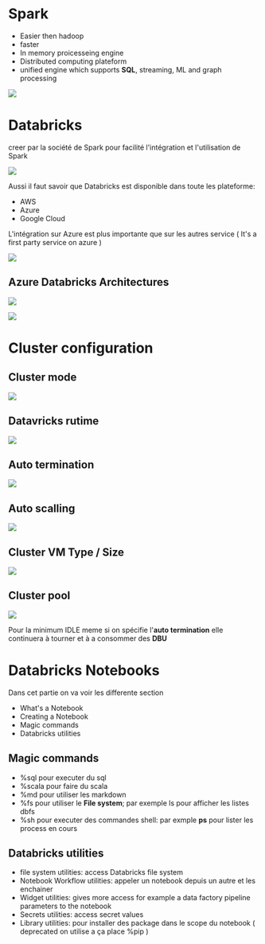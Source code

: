 # Spark

- Easier then hadoop
- faster
- In memory proicesseing engine
- Distributed computing plateform
- unified engine which supports **SQL**, streaming, ML and graph processing

![](2022-08-10-11-06-47.png)

# Databricks
creer par la société de Spark pour facilité l'intégration et l'utilisation de Spark

![](2022-08-10-11-14-16.png)

Aussi il faut savoir que Databricks est disponible dans toute les plateforme:
- AWS
- Azure
- Google Cloud

L'intégration sur Azure est plus importante que sur les autres service ( It's a first party service on azure )

![](2022-08-10-14-14-54.png)

## Azure Databricks Architectures

![](2022-08-11-14-02-30.png)

![](2022-08-11-14-30-33.png)

# Cluster configuration

## Cluster mode

![](2022-08-13-12-01-38.png)

## Datavricks rutime

![](2022-08-13-12-02-23.png)

## Auto termination 

![](2022-08-13-12-02-53.png)

## Auto scalling

![](2022-08-13-12-04-33.png)

## Cluster VM Type / Size

![](2022-08-13-12-03-55.png)

## Cluster pool

![](2022-08-13-12-31-30.png)

Pour la minimum IDLE meme si on spécifie l'**auto termination** elle continuera à tourner et à a consommer des **DBU**

# Databricks Notebooks
Dans cet partie on va voir les differente section 
- What's a Notebook
- Creating a Notebook
- Magic commands
- Databricks utilities

## Magic commands
- %sql pour executer du sql 
- %scala pour faire du scala
- %md pour utiliser les markdown
- %fs pour utiliser le **File system**; par exemple ls pour afficher les listes dbfs
- %sh pour executer des commandes shell: par exmple **ps** pour lister les process en cours

## Databricks utilities
- file system utilities: access Databricks file system
- Notebook Workflow utilities: appeler un notebook depuis un autre et les enchainer
- Widget utilities: gives more access for example a data factory pipeline parameters to the notebook
- Secrets utilities: access secret values 
- Library utilities: pour installer des package dans le scope du notebook ( deprecated on utilise a ça place %pip )

